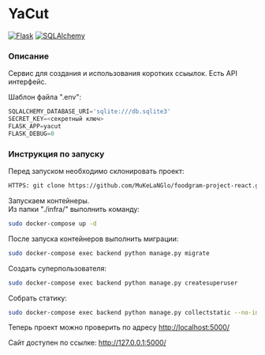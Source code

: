 # YaCut

[![Flask][Flask-badge]][Flask-url]
[![SQLAlchemy][SQLAlchemy-badge]][SQLAlchemy-url]


[Flask-badge]: https://img.shields.io/badge/flask-%23000.svg?style=for-the-badge&logo=flask&logoColor=white
[Flask-url]: https://flask.palletsprojects.com

[SQLAlchemy-badge]: https://img.shields.io/badge/sqlalchemy-fbfbfb?style=for-the-badge
[SQLAlchemy-url]: https://www.sqlalchemy.org/

### Описание
Сервис для создания и использования коротких ссыылок. Есть API интерфейс.

Шаблон файла ".env":
```python
SQLALCHEMY_DATABASE_URI='sqlite:///db.sqlite3'
SECRET_KEY=<секретный ключ>
FLASK_APP=yacut
FLASK_DEBUG=0
```

### Инструкция по запуску
Перед запуском необходимо склонировать проект:
```bash
HTTPS: git clone https://github.com/MuKeLaNGlo/foodgram-project-react.git
```

Запускаем контейнеры.  
Из папки "./infra/" выполнить команду:
```bash
sudo docker-compose up -d
```

После запуска контейнеров выполнить миграции:
```bash
sudo docker-compose exec backend python manage.py migrate
```

Создать суперпользователя:
```bash
sudo docker-compose exec backend python manage.py createsuperuser
```

Собрать статику:
```bash
sudo docker-compose exec backend python manage.py collectstatic --no-input
```

Теперь проект можно проверить по адресу [http://localhost:5000/](http://localhost:5000/)

Сайт доступен по ссылке: http://127.0.0.1:5000/
